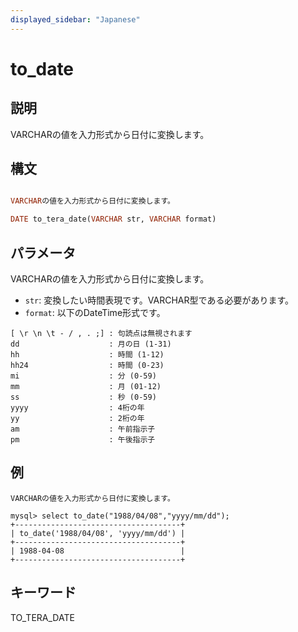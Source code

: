 ```yaml
---
displayed_sidebar: "Japanese"
---
```


# to_date

## 説明

VARCHARの値を入力形式から日付に変換します。

## 構文

```Haskell

VARCHARの値を入力形式から日付に変換します。

DATE to_tera_date(VARCHAR str, VARCHAR format)
```

## パラメータ

VARCHARの値を入力形式から日付に変換します。

- `str`: 変換したい時間表現です。VARCHAR型である必要があります。
- `format`: 以下のDateTime形式です。

```
[ \r \n \t - / , . ;] : 句読点は無視されます
dd	                  : 月の日 (1-31)
hh	                  : 時間 (1-12)
hh24                  : 時間 (0-23)
mi                    : 分 (0-59)
mm                    : 月 (01-12)
ss                    : 秒 (0-59)
yyyy                  : 4桁の年
yy                    : 2桁の年
am                    : 午前指示子
pm                    : 午後指示子
```

## 例

```Plain Text
VARCHARの値を入力形式から日付に変換します。

mysql> select to_date("1988/04/08","yyyy/mm/dd");
+-------------------------------------+
| to_date('1988/04/08', 'yyyy/mm/dd') |
+-------------------------------------+
| 1988-04-08                          |
+-------------------------------------+

```

## キーワード

TO_TERA_DATE
